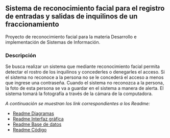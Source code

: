 ## Sistema de reconocimiento facial para el registro de entradas y salidas de inquilinos de un fraccionamiento
Proyecto de reconocimiento facial para la materia Desarrollo e implementación de Sistemas de Información.

### Descripción
Se busca realizar un sistema que mediante reconocimiento facial permita detectar el rostro de los inquilinos y concederles o denegarles el acceso. Si el sistema no reconoce a la persona no se le concederá el acceso a menos que ingrese una contraseña. Cuando el sistema no reconozca a la persona, la foto de esta persona se va a guardar en el sistema a manera de alerta. El sistema tomará la fotografía a través de la cámara de la computadora. 

_A continuación se muestran los link correspondientes a los Readme:_
- [Readme Diagramas](https://github.com/jocelynv25/project_SCRUM/blob/main/README_Diagramas.md)
- [Readme Interfaz gráfica](https://github.com/jocelynv25/project_SCRUM/blob/main/README_Interfaz.md)
- [Readme Base de datos](https://github.com/jocelynv25/project_SCRUM/blob/main/README_bd.md)
- [Readme Código](https://github.com/jocelynv25/project_SCRUM/blob/main/README_Codigo.md)
